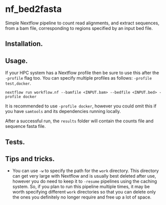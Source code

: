 # nf_bed2fasta
Simple Nextflow pipeline to count read alignments, and extract sequences, from a bam file, corresponding to regions specified by an input bed file.

## Installation.

## Usage.

If your HPC system has a Nextflow profile then be sure to use this after the `-profile` flag too. You can specify multiple profiles as follows: `-profile test,docker`.

`nextflow run workflow.nf --bamfile <INPUT.bam> --bedfile <INPUT.bed> -profile docker`

It is recommended to use `-profile docker`, however you could omit this if you have `samtools` and its dependencies running locally.

After a successful run, the `results` folder will contain the counts file and sequence fasta file.

## Tests.

## Tips and tricks.

*   You can use `-w` to specify the path for the `work` directory. This directory can get very large with Nextflow and is usually best deleted after use, however you do need to keep it to `-resume` pipelines using the caching system. So, if you plan to run this pipeline multiple times, it may be worth specifying different `work` directories so that you can delete only the ones you definitely no longer require and free up a lot of space.
